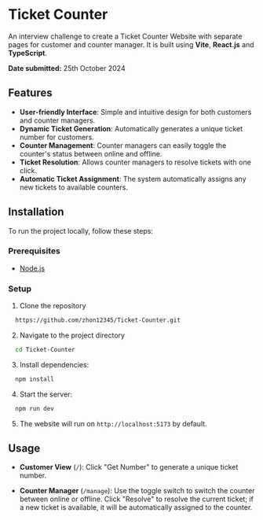 # Ticket Counter

An interview challenge to create a Ticket Counter Website with separate pages for customer and counter manager. It is built using **Vite**, **React.js** and **TypeScript**.

**Date submitted:** 25th October 2024

## Features

-   **User-friendly Interface**: Simple and intuitive design for both customers and counter managers.
-   **Dynamic Ticket Generation**: Automatically generates a unique ticket number for customers.
-   **Counter Management**: Counter managers can easily toggle the counter's status between online and offline.
-   **Ticket Resolution**: Allows counter managers to resolve tickets with one click.
-   **Automatic Ticket Assignment**: The system automatically assigns any new tickets to available counters.

## Installation

To run the project locally, follow these steps:

### Prerequisites

-   [Node.js](https://nodejs.org/en/download/prebuilt-installer)

### Setup

1. Clone the repository

```bash
  https://github.com/zhon12345/Ticket-Counter.git
```

2. Navigate to the project directory

```bash
  cd Ticket-Counter
```

3. Install dependencies:

```bash
  npm install
```

4. Start the server:

```bash
  npm run dev
```

5. The website will run on `http://localhost:5173` by default.

## Usage

-   **Customer View** (`/`): Click "Get Number" to generate a unique ticket number.

-   **Counter Manager** (`/manage`): Use the toggle switch to switch the counter between online or offline. Click "Resolve" to resolve the current ticket; if a new ticket is available, it will be automatically assigned to the counter.
